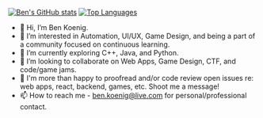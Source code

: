 [![Ben's GitHub stats](https://github-readme-stats.vercel.app/api?username=taqft&include_all_commits=true&show_icons=true&rank_icon=github&theme=tokyonight&hide=contribs&cache_seconds=15000)](https://taqft.github.io/react_portfolio/) [![Top Languages](https://github-readme-stats.vercel.app/api/top-langs/?username=taqft&layout=compact&theme=tokyonight&include_all_commits&cache_seconds=15000)](https://taqft.github.io/react_portfolio/)

- 👋 Hi, I’m Ben Koenig.
- 👀 I’m interested in Automation, UI/UX, Game Design, and being a part of a community focused on continuous learning.
- 🌱 I’m currently exploring C++, Java, and Python.
- 💞️ I’m looking to collaborate on Web Apps, Game Design, CTF, and code/game jams.
- 🤝 I'm more than happy to proofread and/or code review open issues re: web apps, react, backend, games, etc. Shoot me a message!
- 📫 How to reach me - ben.koenig@live.com for personal/professional contact.

<!---
theresaqueryforthat/theresaqueryforthat is a ✨ special ✨ repository because its `README.md` (this file) appears on your GitHub profile.
You can click the Preview link to take a look at your changes.
--->
